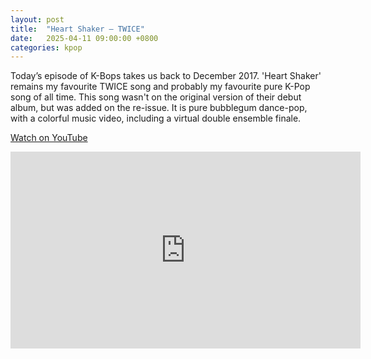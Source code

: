 ```yaml
---
layout: post
title:  "Heart Shaker – TWICE"
date:   2025-04-11 09:00:00 +0800
categories: kpop
---
```


Today’s episode of K-Bops takes us back to December 2017. 'Heart Shaker' remains my favourite TWICE song and probably my favourite pure K-Pop song of all time. This song wasn't on the original version of their debut album, but was added on the re-issue. It is pure bubblegum dance-pop, with a colorful music video, including a virtual double ensemble finale.

<a href="https://www.youtube.com/watch?v=rRzxEiBLQCA">Watch on YouTube</a>

<iframe width="560" height="315" src="https://www.youtube.com/embed/rRzxEiBLQCA" title="YouTube video player" frameborder="0" allowfullscreen></iframe>